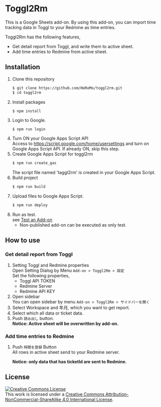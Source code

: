 # Toggl2Rm

This is a Google Sheets add-on.
By using this add-on, you can import time tracking data in Toggl to your Redmine as time entries.

Toggl2Rm has the following features,

- Get detail report from Toggl, and write them to active sheet.
- Add time entries to Redmine from active sheet.

## Installation

1. Clone this repository
   ```bash
   $ git clone https://github.com/HeRoMo/toggl2rm.git
   $ cd toggl2rm
   ```
2. Install packages
   ```
   $ npm install
   ```
3. Login to Google.
   ```bash
   $ npm run login
   ```
4. Turn ON your Google Apps Script API<br>
   Access to https://script.google.com/home/usersettings and turn on Google Apps Script API.
   If already ON, skip this step.
5. Create Google Apps Script for toggl2rm
   ```bash
   $ npm run create_gas
   ```
   The script file named 'taggl2rm' is created in your Google Apps Script.
6. Build project
   ```bash
   $ npm run build
   ```
7. Upload files to Google Apps Script.
   ```bash
   $ npm run deploy
   ```
8. Run as test.<br>
    see [Test an Add\-on](https://developers.google.com/apps-script/add-ons/test)
    * Non-published add-on can be executed as only test.

## How to use
### Get detail report from Toggl

1. Setting Toggl and Redmine properties<br>
   Open Setting Dialog by Menu `Add-on > Toggl2Rm > 設定`<br>
   Set the following properties,
   * Toggl API TOKEN
   * Redmine Server
   * Redmine API KEY
2. Open sidebar<br>
   You can open sidebar by menu `Add-on > Toggl2Rm > サイドバーを開く`
3. Select Workspace and 年月, which you want to get report.
4. Select which all data or ticket data.
5. Push `読み出し` button.<br>
   **Notice: Active sheet will be overwritten by add-on.**

### Add time entries to Redmine

1. Push `時間を登録` Button<br>
   All rows in active sheet  send to your Redmine server.

   **Notice: only data that has ticketId are sent to Redmine.**

## License
<a rel="license" href="http://creativecommons.org/licenses/by-nc-sa/4.0/"><img alt="Creative Commons License" style="border-width:0" src="https://i.creativecommons.org/l/by-nc-sa/4.0/88x31.png" /></a><br />This work is licensed under a <a rel="license" href="http://creativecommons.org/licenses/by-nc-sa/4.0/">Creative Commons Attribution-NonCommercial-ShareAlike 4.0 International License</a>.
